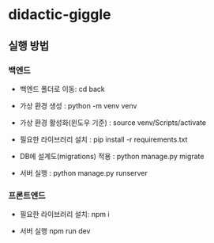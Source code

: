 # didactic-giggle

## 실행 방법

### 백엔드

- 백엔드 폴더로 이동: cd back

- 가상 환경 생성 : python -m venv venv

- 가상 환경 활성화(윈도우 기준) : source venv/Scripts/activate

- 필요한 라이브러리 설치 : pip install -r requirements.txt

- DB에 설계도(migrations) 적용 : python manage.py migrate

- 서버 실행 : python manage.py runserver

### 프론트엔드

- 필요한 라이브러리 설치: npm i

- 서버 실행 npm run dev
